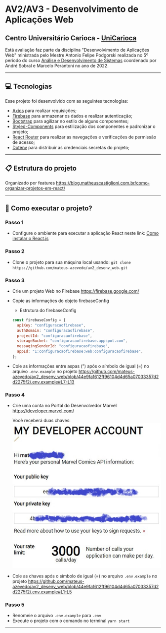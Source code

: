 # AV2/AV3 - Desenvolvimento de Aplicações Web

## Centro Universitário Carioca - [UniCarioca](https://www.unicarioca.edu.br/)

Está avaliação faz parte da disciplina "Desenvolvimento de Aplicações Web" ministrada pelo Mestre Antonio Felipe Podgorski realizada no 5º período do curso [Análise e Desenvolvimento de Sistemas](https://unicarioca.edu.br/cursos/graduacao/analise-e-desenvolvimento-de-sistemas) coordenado por André Sobral e Marcelo Perantoni no ano de 2022.

---

## 💻 Tecnologias

Esse projeto foi desenvolvido com as seguintes tecnologias:

- [Axios](https://axios-http.com/) para realizar requisições;
- [Firebase](https://firebase.google.com/) para armazenar os dados e realizar autenticação;
- [Bootstrap](https://getbootstrap.com/) para agilizar no estilo de alguns componentes;
- [Styled-Components](https://styled-components.com/) para estilização dos componentes e padronizar o projeto;
- [React Router](https://reactrouter.com/) para realizar as navegações e verificações de permissão de acesso;
- [Dotenv](https://create-react-app.dev/docs/adding-custom-environment-variables) para distribuir as credenciais secretas do projeto;

---

## 📋 Estrutura do projeto

Organizado por features
https://blog.matheuscastiglioni.com.br/como-organizar-projetos-em-react/

---

## 🤔 Como executar o projeto?

### Passo 1

- Configure o ambiente para executar a aplicação React neste link:
  [Como instalar o React.js](https://www.freecodecamp.org/portuguese/news/como-instalar-o-react-js-com-create-react-app/)

### Passo 2

- Clone o projeto para sua máquina local usando:
  `git clone https://github.com/mateus-azevedo/av2_desenv_web.git`

### Passo 3

- Crie um projeto Web no Firebase
  https://firebase.google.com/

- Copie as informações do objeto firebaseConfig
  - Estrutura do firebaseConfig
  ```js
  const firebaseConfig = {
    apiKey: "configuracaofirebase",
    authDomain: "configuracaofirebase",
    projectId: "configuracaofirebase",
    storageBucket: "configuracaofirebase.appspot.com",
    messagingSenderId: "configuracaofirebase",
    appId: "1:configuracaofirebase:web:configuracaofirebase",
  };
  ```
- Cole as informações entre aspas (") após o símbolo de igual (=) no arquivo `.env.example` no projeto
  https://github.com/mateus-azevedo/av2_desenv_web/blob/44e9fa1612ff96104d4d65a07033357d2d2275f2/.env.example#L7-L13

### Passo 4

- Crie uma conta no Portal do Desenvolvedor Marvel
  https://developer.marvel.com/

  Você receberá duas chaves:  
  ![](doc/marvel-developer-example.jpg)

- Cole as chaves após o símbolo de igual (=) no arquivo `.env.example` no projeto
  https://github.com/mateus-azevedo/av2_desenv_web/blob/44e9fa1612ff96104d4d65a07033357d2d2275f2/.env.example#L1-L5

### Passo 5

- Renomeie o arquivo `.env.example` para `.env`
- Execute o projeto com o comando no terminal `yarn start`

---
